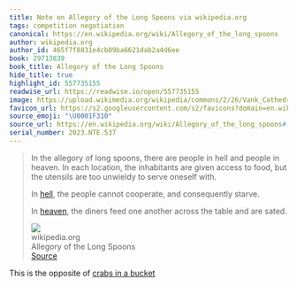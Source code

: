 ```yaml
---
title: Note on Allegory of the Long Spoons via wikipedia.org
tags: competition negotiation
canonical: https://en.wikipedia.org/wiki/Allegory_of_the_long_spoons
author: wikipedia.org
author_id: 465f7f8831e4cb09ba6621dab2a4d6ee
book: 29713839
book_title: Allegory of the Long Spoons
hide_title: true
highlight_id: 557735155
readwise_url: https://readwise.io/open/557735155
image: https://upload.wikimedia.org/wikipedia/commons/2/26/Vank_Cathedral_-_Heaven-Earth-Hell_fresco.jpg
favicon_url: https://s2.googleusercontent.com/s2/favicons?domain=en.wikipedia.org
source_emoji: "\U0001F310"
source_url: https://en.wikipedia.org/wiki/Allegory_of_the_long_spoons#:~:text=In%20the%20allegory,and%20are%20sated.
serial_number: 2023.NTE.537
---
```

> In the allegory of long spoons, there are people in hell and people in heaven. In each location, the inhabitants are given access to food, but the utensils are too unwieldy to serve oneself with.
> 
> In [hell](https://en.wikipedia.org/wiki/Hell), the people cannot cooperate, and consequently starve.
> 
> In [heaven](https://en.wikipedia.org/wiki/Heaven), the diners feed one another across the table and are sated.
> <div class="quoteback-footer"><div class="quoteback-avatar"><img class="mini-favicon" src="https://s2.googleusercontent.com/s2/favicons?domain=en.wikipedia.org"></div><div class="quoteback-metadata"><div class="metadata-inner"><span style="display:none">FROM:</span><div aria-label="wikipedia.org" class="quoteback-author"> wikipedia.org</div><div aria-label="Allegory of the Long Spoons" class="quoteback-title"> Allegory of the Long Spoons</div></div></div><div class="quoteback-backlink"><a target="_blank" aria-label="go to the full text of this quotation" rel="noopener" href="https://en.wikipedia.org/wiki/Allegory_of_the_long_spoons#:~:text=In%20the%20allegory,and%20are%20sated." class="quoteback-arrow"> Source</a></div></div>

This is the opposite of [crabs in a bucket](https://en.wikipedia.org/wiki/Crab_mentality)